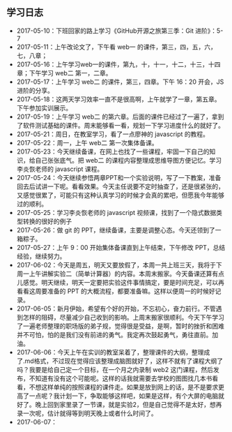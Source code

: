 ## 学习日志
- 2017-05-10：下班回家的路上学习《GitHub开源之旅第三季：Git 进阶》：5-7
- 2017-05-11：上午改论文了，下午看 web一 的课件，第三，四，五，六，七，八章；
- 2017-05-16：上午学习web一的课件，第九，十，十一，十二，十三，十四章；下午学习 web二 第一，二章。
- 2017-05-17：上午学习 web二 的课件，第三，四章。下午 16：20 开会，JS进阶的分享。
- 2017-05-18：这两天学习效率一直不是很高啊，上午就学了一章，第五章。下午参加实训展示。
- 2017-05-19：上午学习 web二 的第六章。后面的课件已经过了一遍了，拿到了软件测试基础的课件。周末能够看一看，规划一下学习进度什么的就好了。
- 2017-05-21：周日，在教室学习，看了一点廖神的 javascript 的教程。
- 2017-05-22：周一，上午 web二 第一次集体备课。
- 2017-05-23：今天继续备课，在网上也找了一些课程，牢固一下自己的知识，给自己张张底气。把 web二 的课程内容整理成思维导图方便记忆。学习李炎恢老师的 javascript 课程。
- 2017-05-24：今天继续参悟两章PPT和一个实验说明，写了一下教案，准备回去后试讲一下呢。看看效果。今天主任说要不定时抽查了，还是很紧张的，又感觉很累了，可能只有这种认真学习的时候才会真的累吧，但愿我今年能够过的顺利。
- 2017-05-25：学习李炎恢老师的 javascript 视频课，找到了一个隐式数据类型转换的很好的例子
- 2017-05-26：做 git 的 PPT，继续备课，主要是调整心态。今天还领到了一箱粽子。
- 2017-05-27：上午 9：00 开始集体备课直到上午结束，下午修改 PPT，总结经验，继续努力。
- 2017-06-02：今天是周五，明天又要放假了，本周一共上班三天，我将于下周一上午讲解实验二（简单计算器）的内容。本周末搬家。今天备课还算有点儿感觉。明天继续，明天一定要把实验这件事情搞定，要是时间充足，可以再看看这周要准备的 PPT 的大概流程，都要准备嘛。这样以便周一的时候好记录。
- 2017-06-05：新月伊始，希望有个好的开始，不忘初心，奋力前行。不管遇到怎样的阻碍，尽量减少自己收到的影响。上周末搬家很顺利。今天下午学习了一遍老师整理的职场版的弟子规，觉得很是受益，是啊，暂时的挫折和困难并不可怕，怕的是我们没有前进的勇气。我定再次鼓起勇气，勇往直前。加油。
- 2017-06-06：今天上午在实训的教室呆着了，整理课件的大纲，整理成了.md格式，不过现在觉得应该整理成脑图就好了，这样不就有了课程大纲了吗？我要是给自己定一个目标，在一个月之内录制 web2 这门课程，然后发布，不知道有没有这个可能呢。这样的话我就需要去学校的图图找几本书看看，不想这样单纯的按照课程的课件走。如果是放到网上的话，是不是要求更高了一点呢？我计划一下，争取能够这样吧，如果是这样，有个大屏的电脑就好了。晚上回到家里录了一节课，就是实验2，但是自己觉得不是太好，想再录一次呢，估计就得等到明天晚上或者什么时间了。
- 2017-06-07：
